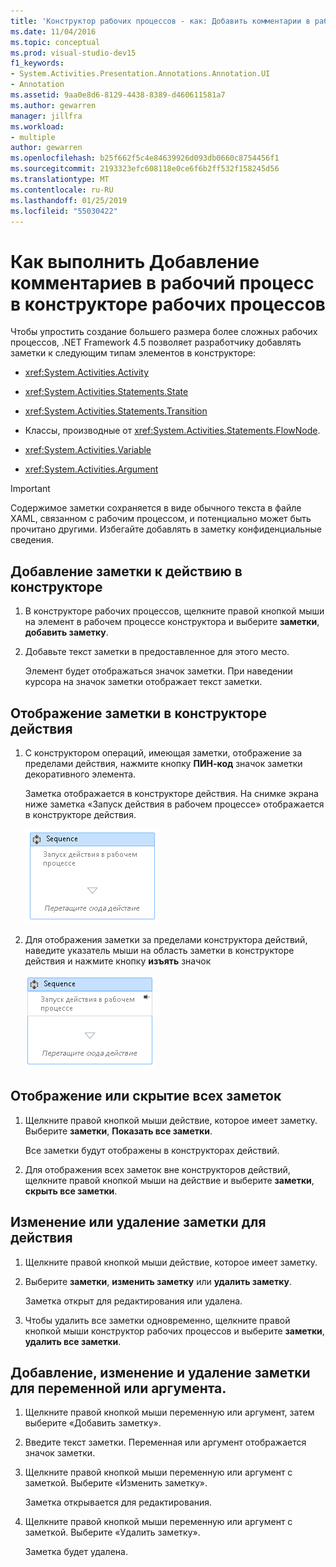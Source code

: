 ```yaml
---
title: 'Конструктор рабочих процессов - как: Добавить комментарии в рабочий процесс'
ms.date: 11/04/2016
ms.topic: conceptual
ms.prod: visual-studio-dev15
f1_keywords:
- System.Activities.Presentation.Annotations.Annotation.UI
- Annotation
ms.assetid: 9aa0e8d6-8129-4438-8389-d460611581a7
ms.author: gewarren
manager: jillfra
ms.workload:
- multiple
author: gewarren
ms.openlocfilehash: b25f662f5c4e84639926d093db0660c8754456f1
ms.sourcegitcommit: 2193323efc608118e0ce6f6b2ff532f158245d56
ms.translationtype: MT
ms.contentlocale: ru-RU
ms.lasthandoff: 01/25/2019
ms.locfileid: "55030422"
---
```

# <a name="how-to-add-comments-to-a-workflow-in-the-workflow-designer"></a>Как выполнить Добавление комментариев в рабочий процесс в конструкторе рабочих процессов

Чтобы упростить создание большего размера более сложных рабочих процессов, .NET Framework 4.5 позволяет разработчику добавлять заметки к следующим типам элементов в конструкторе:

-   <xref:System.Activities.Activity>

-   <xref:System.Activities.Statements.State>

-   <xref:System.Activities.Statements.Transition>

-   Классы, производные от <xref:System.Activities.Statements.FlowNode>.

-   <xref:System.Activities.Variable>

-   <xref:System.Activities.Argument>

> [!IMPORTANT]
> Содержимое заметки сохраняется в виде обычного текста в файле XAML, связанном с рабочим процессом, и потенциально может быть прочитано другими. Избегайте добавлять в заметку конфиденциальные сведения.

## <a name="adding-an-annotation-to-an-activity-in-the-designer"></a>Добавление заметки к действию в конструкторе

1. В конструкторе рабочих процессов, щелкните правой кнопкой мыши на элемент в рабочем процессе конструктора и выберите **заметки**, **добавить заметку**.

1. Добавьте текст заметки в предоставленное для этого место.

   Элемент будет отображаться значок заметки. При наведении курсора на значок заметки отображает текст заметки.

## <a name="displaying-an-annotation-in-an-activitys-designer"></a>Отображение заметки в конструкторе действия

1. С конструктором операций, имеющая заметки, отображение за пределами действия, нажмите кнопку **ПИН-код** значок заметки декоративного элемента.

   Заметка отображается в конструкторе действия. На снимке экрана ниже заметка «Запуск действия в рабочем процессе» отображается в конструкторе действия.

   ![Примечание, отображаемое в конструкторе действий](../workflow-designer/media/annotationindesigner.png)

2. Для отображения заметки за пределами конструктора действий, наведите указатель мыши на область заметки в конструкторе действия и нажмите кнопку **изъять** значок

   ![Примечание, отображаемое за пределами конструктора действия](../workflow-designer/media/annotationoutsidedesigner.png)

## <a name="showing-or-hiding-all-annotations"></a>Отображение или скрытие всех заметок

1. Щелкните правой кнопкой мыши действие, которое имеет заметку. Выберите **заметки**, **Показать все заметки**.

   Все заметки будут отображены в конструкторах действий.

1. Для отображения всех заметок вне конструкторов действий, щелкните правой кнопкой мыши на действие и выберите **заметки**, **скрыть все заметки**.

## <a name="editing-or-deleting-an-annotation-for-an-activity"></a>Изменение или удаление заметки для действия

1. Щелкните правой кнопкой мыши действие, которое имеет заметку.

1. Выберите **заметки**, **изменить заметку** или **удалить заметку**.

   Заметка открыт для редактирования или удалена.

1. Чтобы удалить все заметки одновременно, щелкните правой кнопкой мыши конструктор рабочих процессов и выберите **заметки**, **удалить все заметки**.

## <a name="adding-editing-and-deleting-an-annotation-for-a-variable-or-argument"></a>Добавление, изменение и удаление заметки для переменной или аргумента.

1. Щелкните правой кнопкой мыши переменную или аргумент, затем выберите «Добавить заметку».

1. Введите текст заметки. Переменная или аргумент отображается значок заметки.

1. Щелкните правой кнопкой мыши переменную или аргумент с заметкой. Выберите «Изменить заметку».

   Заметка открывается для редактирования.

1. Щелкните правой кнопкой мыши переменную или аргумент с заметкой. Выберите «Удалить заметку».

   Заметка будет удалена.